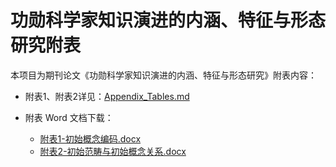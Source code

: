 # 功勋科学家知识演进的内涵、特征与形态研究附表

本项目为期刊论文《功勋科学家知识演进的内涵、特征与形态研究》附表内容：

- 附表1、附表2详见：[Appendix_Tables.md](Appendix_Tables.md)
  
- 附表 Word 文档下载：
  - [附表1-初始概念编码.docx](./附表1-初始概念编码.docx)
  - [附表2-初始范畴与初始概念关系.docx](./附表2-初始范畴与初始概念关系.docx)

